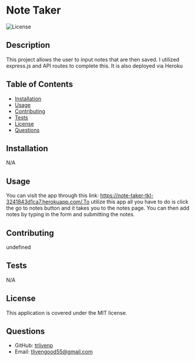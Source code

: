 
# Note Taker

![License](https://img.shields.io/badge/License-MIT-brightgreen)

## Description
This project allows the user to input notes that are then saved. I utilized express.js and API routes to complete this. It is also deployed via Heroku

## Table of Contents
- [Installation](#installation)
- [Usage](#usage)
- [Contributing](#contributing)
- [Tests](#tests)
- [License](#license)
- [Questions](#questions)

## Installation
N/A

## Usage
You can visit the app through this link: https://note-taker-tkl-3241843d1ca7.herokuapp.com/.To utilize this app all you have to do is click the go to notes button and it takes you to the notes page. You can then add notes by typing in the form and submitting the notes.

## Contributing
undefined

## Tests
N/A

## License
This application is covered under the MIT license.

## Questions
- GitHub: [trlivenp](https://github.com/trlivenp)
- Email: tlivengood55@gmail.com
